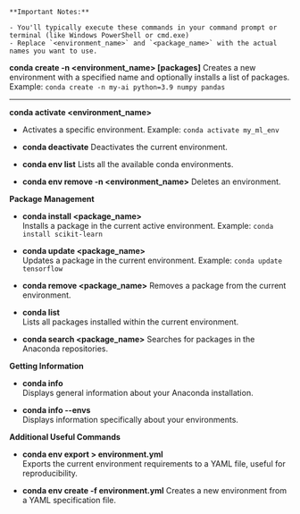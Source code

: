 
```ad-note
**Important Notes:**

- You'll typically execute these commands in your command prompt or terminal (like Windows PowerShell or cmd.exe)
- Replace `<environment_name>` and `<package_name>` with the actual names you want to use.
```

**conda create -n <environment_name> [packages]**
Creates a new environment with a specified name and optionally installs a list of packages. Example: `conda create -n my-ai python=3.9 numpy pandas`

---

**conda activate <environment_name>**

-   
    Activates a specific environment. Example: `conda activate my_ml_env`
    
- **conda deactivate** Deactivates the current environment.
    
- **conda env list** Lists all the available conda environments.
    
- **conda env remove -n <environment_name>** Deletes an environment.
    

**Package Management**

- **conda install <package_name>**  
    Installs a package in the current active environment. Example: `conda install scikit-learn`
    
- **conda update <package_name>**  
    Updates a package in the current environment. Example: `conda update tensorflow`
    
- **conda remove <package_name>** Removes a package from the current environment.
    
- **conda list**  
    Lists all packages installed within the current environment.
    
- **conda search <package_name>** Searches for packages in the Anaconda repositories.
    

**Getting Information**

- **conda info**  
    Displays general information about your Anaconda installation.
    
- **conda info --envs**  
    Displays information specifically about your environments.
    

**Additional Useful Commands**

- **conda env export > environment.yml**  
    Exports the current environment requirements to a YAML file, useful for reproducibility.
    
- **conda env create -f environment.yml** Creates a new environment from a YAML specification file.